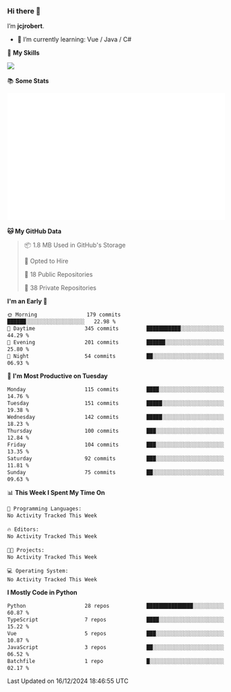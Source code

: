 ### Hi there 👋

I’m **jcjrobert**.

- 🌱 I’m currently learning: Vue / Java / C#

🌟 **My Skills**

![](https://img.shields.io/badge/-Python-3e74a2?style=flat-square&logo=Python&logoColor=fff)

📚 **Some Stats**

![](https://github.com/jcjrobert/github-stats/blob/master/generated/overview.svg)

<!--START_SECTION:waka-->
**🐱 My GitHub Data** 

> 📦 1.8 MB Used in GitHub's Storage 
 > 
> 💼 Opted to Hire
 > 
> 📜 18 Public Repositories 
 > 
> 🔑 38 Private Repositories 
 > 
**I'm an Early 🐤** 

```text
🌞 Morning                179 commits         ██████░░░░░░░░░░░░░░░░░░░   22.98 % 
🌆 Daytime                345 commits         ███████████░░░░░░░░░░░░░░   44.29 % 
🌃 Evening                201 commits         ██████░░░░░░░░░░░░░░░░░░░   25.80 % 
🌙 Night                  54 commits          ██░░░░░░░░░░░░░░░░░░░░░░░   06.93 % 
```
📅 **I'm Most Productive on Tuesday** 

```text
Monday                   115 commits         ████░░░░░░░░░░░░░░░░░░░░░   14.76 % 
Tuesday                  151 commits         █████░░░░░░░░░░░░░░░░░░░░   19.38 % 
Wednesday                142 commits         █████░░░░░░░░░░░░░░░░░░░░   18.23 % 
Thursday                 100 commits         ███░░░░░░░░░░░░░░░░░░░░░░   12.84 % 
Friday                   104 commits         ███░░░░░░░░░░░░░░░░░░░░░░   13.35 % 
Saturday                 92 commits          ███░░░░░░░░░░░░░░░░░░░░░░   11.81 % 
Sunday                   75 commits          ██░░░░░░░░░░░░░░░░░░░░░░░   09.63 % 
```


📊 **This Week I Spent My Time On** 

```text
💬 Programming Languages: 
No Activity Tracked This Week

🔥 Editors: 
No Activity Tracked This Week

🐱‍💻 Projects: 
No Activity Tracked This Week

💻 Operating System: 
No Activity Tracked This Week
```

**I Mostly Code in Python** 

```text
Python                   28 repos            ███████████████░░░░░░░░░░   60.87 % 
TypeScript               7 repos             ████░░░░░░░░░░░░░░░░░░░░░   15.22 % 
Vue                      5 repos             ███░░░░░░░░░░░░░░░░░░░░░░   10.87 % 
JavaScript               3 repos             ██░░░░░░░░░░░░░░░░░░░░░░░   06.52 % 
Batchfile                1 repo              █░░░░░░░░░░░░░░░░░░░░░░░░   02.17 % 
```




 Last Updated on 16/12/2024 18:46:55 UTC
<!--END_SECTION:waka-->
